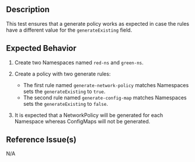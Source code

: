 ## Description

This test ensures that a generate policy works as expected in case the rules have a different value for the `generateExisting` field.

## Expected Behavior

1. Create two Namespaces named `red-ns` and `green-ns`.

2. Create a policy with two generate rules:
    - The first rule named `generate-network-policy` matches Namespaces sets the `generateExisting` to `true`.
    - The second rule named `generate-config-map` matches Namespaces sets the `generateExisting` to `false`.

3. It is expected that a NetworkPolicy will be generated for each Namespace whereas ConfigMaps will not be generated.

## Reference Issue(s)

N/A
